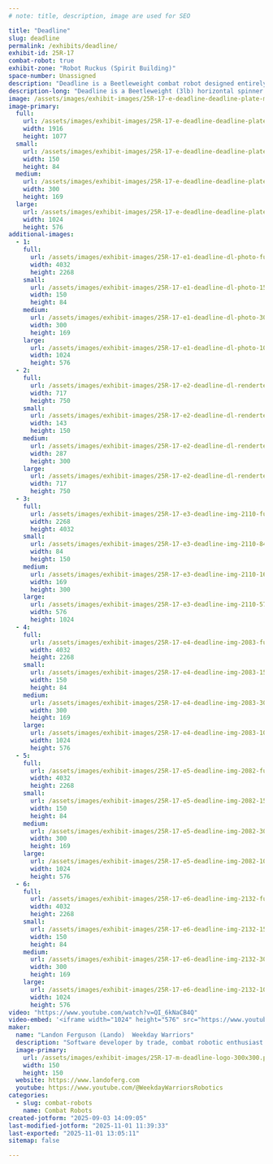 ```yaml
---
# note: title, description, image are used for SEO

title: "Deadline"
slug: deadline
permalink: /exhibits/deadline/
exhibit-id: 25R-17
combat-robot: true
exhibit-zone: "Robot Ruckus (Spirit Building)"
space-number: Unassigned
description: "Deadline is a Beetleweight combat robot designed entirely by me."
description-long: "Deadline is a Beetleweight (3lb) horizontal spinner combat robot. It utilizes a brushless 2814 motor & belt / pulley system to deliver power to the weapon. Everything on the bot is custom. It has a 3d printed frame made of TPU & urethane wheels I cast myself, as well as an AR600 steel weapon that weighs ~240g. (The weapon system, or spinning mass, in total is about 300g or ~2/3 of a pound). The weapon support struts & top / bottom plates were cut by my friend Zack Babcock, & the steel weapon was plasma cut courtesy of Tri City Laser inc. from NC."
image: /assets/images/exhibit-images/25R-17-e-deadline-deadline-plate-makerfaire-300x169.png
image-primary: 
  full:
    url: /assets/images/exhibit-images/25R-17-e-deadline-deadline-plate-makerfaire-full.png
    width: 1916
    height: 1077
  small:
    url: /assets/images/exhibit-images/25R-17-e-deadline-deadline-plate-makerfaire-150x84.png
    width: 150
    height: 84
  medium:
    url: /assets/images/exhibit-images/25R-17-e-deadline-deadline-plate-makerfaire-300x169.png
    width: 300
    height: 169
  large:
    url: /assets/images/exhibit-images/25R-17-e-deadline-deadline-plate-makerfaire-1024x576.png
    width: 1024
    height: 576
additional-images: 
  - 1:
    full:
      url: /assets/images/exhibit-images/25R-17-e1-deadline-dl-photo-full.jpg
      width: 4032
      height: 2268
    small:
      url: /assets/images/exhibit-images/25R-17-e1-deadline-dl-photo-150x84.jpg
      width: 150
      height: 84
    medium:
      url: /assets/images/exhibit-images/25R-17-e1-deadline-dl-photo-300x169.jpg
      width: 300
      height: 169
    large:
      url: /assets/images/exhibit-images/25R-17-e1-deadline-dl-photo-1024x576.jpg
      width: 1024
      height: 576
  - 2:
    full:
      url: /assets/images/exhibit-images/25R-17-e2-deadline-dl-rendertest2-full.jpg
      width: 717
      height: 750
    small:
      url: /assets/images/exhibit-images/25R-17-e2-deadline-dl-rendertest2-143x150.jpg
      width: 143
      height: 150
    medium:
      url: /assets/images/exhibit-images/25R-17-e2-deadline-dl-rendertest2-287x300.jpg
      width: 287
      height: 300
    large:
      url: /assets/images/exhibit-images/25R-17-e2-deadline-dl-rendertest2-717x750.jpg
      width: 717
      height: 750
  - 3:
    full:
      url: /assets/images/exhibit-images/25R-17-e3-deadline-img-2110-full.jpg
      width: 2268
      height: 4032
    small:
      url: /assets/images/exhibit-images/25R-17-e3-deadline-img-2110-84x150.jpg
      width: 84
      height: 150
    medium:
      url: /assets/images/exhibit-images/25R-17-e3-deadline-img-2110-169x300.jpg
      width: 169
      height: 300
    large:
      url: /assets/images/exhibit-images/25R-17-e3-deadline-img-2110-576x1024.jpg
      width: 576
      height: 1024
  - 4:
    full:
      url: /assets/images/exhibit-images/25R-17-e4-deadline-img-2083-full.jpg
      width: 4032
      height: 2268
    small:
      url: /assets/images/exhibit-images/25R-17-e4-deadline-img-2083-150x84.jpg
      width: 150
      height: 84
    medium:
      url: /assets/images/exhibit-images/25R-17-e4-deadline-img-2083-300x169.jpg
      width: 300
      height: 169
    large:
      url: /assets/images/exhibit-images/25R-17-e4-deadline-img-2083-1024x576.jpg
      width: 1024
      height: 576
  - 5:
    full:
      url: /assets/images/exhibit-images/25R-17-e5-deadline-img-2082-full.jpg
      width: 4032
      height: 2268
    small:
      url: /assets/images/exhibit-images/25R-17-e5-deadline-img-2082-150x84.jpg
      width: 150
      height: 84
    medium:
      url: /assets/images/exhibit-images/25R-17-e5-deadline-img-2082-300x169.jpg
      width: 300
      height: 169
    large:
      url: /assets/images/exhibit-images/25R-17-e5-deadline-img-2082-1024x576.jpg
      width: 1024
      height: 576
  - 6:
    full:
      url: /assets/images/exhibit-images/25R-17-e6-deadline-img-2132-full.jpg
      width: 4032
      height: 2268
    small:
      url: /assets/images/exhibit-images/25R-17-e6-deadline-img-2132-150x84.jpg
      width: 150
      height: 84
    medium:
      url: /assets/images/exhibit-images/25R-17-e6-deadline-img-2132-300x169.jpg
      width: 300
      height: 169
    large:
      url: /assets/images/exhibit-images/25R-17-e6-deadline-img-2132-1024x576.jpg
      width: 1024
      height: 576
video: "https://www.youtube.com/watch?v=QI_6kNaCB4Q"
video-embed: '<iframe width="1024" height="576" src="https://www.youtube.com/embed/QI_6kNaCB4Q?feature=oembed" frameborder="0" allow="accelerometer; autoplay; clipboard-write; encrypted-media; gyroscope; picture-in-picture; web-share" referrerpolicy="strict-origin-when-cross-origin" allowfullscreen title="Deadline Reveal"></iframe>'
maker: 
  name: "Landon Ferguson (Lando)  Weekday Warriors"
  description: "Software developer by trade, combat robotic enthusiast by hobby. I love building robots & fighting them! I've only been making & building robots for ~1.5 years but got into the hobby by doing the FIRST Robotics Compeition (FRC) in High School. I now do it with my best friend Zack who is also competing with his robot, Sunday Scaries."
  image-primary:
    url: /assets/images/exhibit-images/25R-17-m-deadline-logo-300x300.png
    width: 150
    height: 150
  website: https://www.landoferg.com
  youtube: https://www.youtube.com/@WeekdayWarriorsRobotics
categories: 
  - slug: combat-robots
    name: Combat Robots
created-jotform: "2025-09-03 14:09:05"
last-modified-jotform: "2025-11-01 11:39:33"
last-exported: "2025-11-01 13:05:11"
sitemap: false

---
```

